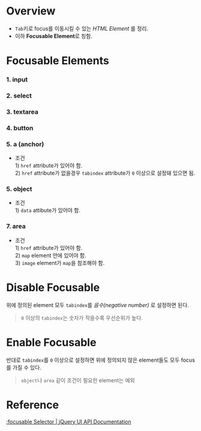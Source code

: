# Overview
- ```Tab```키로 focus를 이동시킬 수 있는 _HTML Element_ 를 정리.
- 이하 **Focusable Element**로 칭함.
# Focusable Elements
### 1. input
### 2. select
### 3. textarea
### 4. button
### 5. a (anchor)
- 조건
   <br/>1\) ```href``` attribute가 있어야 함.
   <br/>2\) ```href``` attribute가 없을경우 ```tabindex``` attribute가 ```0``` 이상으로 설정돼 있으면 됨.
### 5. object
- 조건
   <br/>1\) ```data``` attibute가 있어야 함.

### 7. area
- 조건
   <br/>1\) ```href``` attribute가 있어야 함.
   <br/>2\) ```map``` element 안에 있어야 함.
   <br/>3\) ```image``` element가 ```map```을 참조해야 함.
   
# Disable Focusable
위에 정의된 element 모두 ```tabindex```를 _음수(negative number)_ 로 설정하면 된다.

> ```0``` 이상의 ```tabindex```는 숫자가 작을수록 우선순위가 높다.


# Enable Focusable
반대로 ```tabindex```를 ```0``` 이상으로 설정하면 위에 정의되지 않은 element들도 모두 focus를 가질 수 있다.

> ```object```나 ```area``` 같이 조건이 필요한 element는 예외

# Reference
[:focusable Selector | jQuery UI API Documentation](https://api.jqueryui.com/focusable-selector/)
